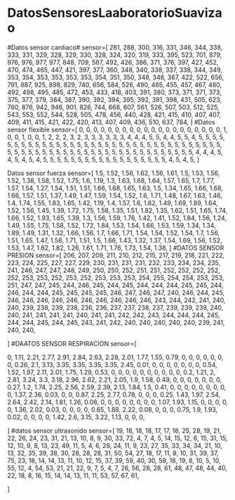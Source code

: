 # DatosSensoresLaaboratorioSuavizao
#Datos sensor cardiaco#
sensor=[
281,
288,
300,
316,
331,
346,
344,
338,
333,
331,
329,
328,
329,
330,
328,
324,
320,
319,
333,
395,
523,
701,
879,
976,
976,
977,
977,
848,
709,
587,
492,
426,
386,
371,
376,
397,
427,
452,
470,
474,
465,
447,
421,
397,
377,
360,
348,
340,
338,
337,
338,
344,
349,
353,
354,
353,
353,
353,
353,
354,
351,
350,
348,
348,
367,
422,
522,
656,
791,
887,
925,
898,
829,
740,
656,
584,
526,
490,
465,
455,
457,
467,
480,
492,
498,
495,
485,
472,
453,
433,
418,
403,
391,
380,
373,
371,
371,
373,
375,
377,
379,
384,
387,
390,
392,
394,
395,
392,
391,
398,
431,
505,
623,
760,
876,
942,
946,
901,
826,
744,
668,
607,
561,
526,
507,
503,
512,
525,
543,
553,
552,
544,
528,
505,
478,
456,
440,
428,
421,
415,
410,
407,
407,
409,
411,
415,
421,
422,
420,
413,
407,
409,
436,
510,
637,
784,
]
#Datos sensor flexible
sensor=[
0,
0,
0,
0,
0,
0,
0,
0,
0,
0,
0,
0,
0,
0,
0,
0,
0,
0,
0,
0,
1,
0,
0,
1,
0,
0,
1,
2,
2,
2,
3,
2,
3,
3,
3,
3,
3,
3,
4,
4,
4,
5,
5,
4,
4,
5,
5,
4,
5,
5,
5,
5,
5,
5,
5,
5,
5,
5,
5,
5,
5,
5,
5,
5,
5,
5,
5,
5,
5,
5,
5,
5,
5,
5,
5,
5,
5,
5,
5,
5,
5,
5,
5,
5,
5,
5,
5,
5,
5,
5,
5,
5,
5,
5,
5,
5,
5,
5,
5,
5,
5,
5,
5,
5,
5,
5,
5,
5,
5,
5,
4,
4,
4,
5,
4,
5,
4,
5,
4,
5,
5,
5,
5,
5,
5,
5,
5,
5,
5,
5,
5,
5,
5,
5,
5,
5,
5,
4,
5,
4,
5,
]

Datos sensor fuerza
sensor=[
1.5,
1.52,
1.56,
1.62,
1.56,
1.61,
1.5,
1.53,
1.56,
1.52,
1.38,
1.58,
1.52,
1.75,
1.6,
1.19,
1.3,
1.63,
1.68,
1.64,
1.57,
1.65,
1.7,
1.77,
1.57,
1.54,
1.27,
1.54,
1.51,
1.51,
1.66,
1.68,
1.65,
1.63,
1.5,
1.34,
1.65,
1.66,
1.68,
1.66,
1.57,
1.51,
1.37,
1.49,
1.47,
1.59,
1.54,
1.52,
1.6,
1.71,
1.48,
1.67,
1.63,
1.46,
1.4,
1.74,
1.55,
1.83,
1.65,
1.42,
1.19,
1.4,
1.57,
1.6,
1.62,
1.49,
1.69,
1.89,
1.64,
1.52,
1.56,
1.45,
1.39,
1.72,
1.75,
1.58,
1.35,
1.51,
1.82,
1.35,
1.62,
1.51,
1.65,
1.74,
1.66,
1.52,
1.93,
1.65,
1.39,
1.3,
1.56,
1.59,
1.76,
1.42,
1.41,
1.52,
1.84,
1.56,
1.24,
1.49,
1.55,
1.75,
1.58,
1.52,
1.72,
1.84,
1.53,
1.54,
1.66,
1.53,
1.59,
1.34,
1.34,
1.89,
1.49,
1.31,
1.32,
1.66,
1.56,
1.7,
1.66,
1.71,
1.54,
1.54,
1.52,
1.54,
1.7,
1.56,
1.51,
1.65,
1.47,
1.58,
1.71,
1.51,
1.5,
1.66,
1.43,
1.32,
1.37,
1.54,
1.69,
1.56,
1.52,
1.53,
1.47,
1.62,
1.82,
1.26,
1.61,
1.71,
1.76,
1.73,
1.54,
1.38,
]
#DATOS SENSOR PRESION
sensor=[
206,
207,
209,
211,
210,
212,
215,
217,
219,
218,
221,
222,
223,
224,
225,
227,
227,
229,
230,
231,
231,
231,
232,
233,
234,
234,
235,
241,
246,
247,
247,
248,
249,
250,
250,
252,
251,
251,
252,
252,
252,
252,
252,
253,
253,
252,
253,
252,
253,
253,
253,
254,
255,
254,
254,
253,
253,
251,
247,
247,
245,
244,
246,
245,
244,
245,
244,
244,
244,
245,
245,
244,
246,
244,
244,
245,
245,
245,
245,
246,
247,
246,
247,
240,
246,
244,
245,
246,
246,
246,
246,
246,
246,
246,
246,
246,
246,
243,
244,
242,
241,
240,
240,
239,
238,
239,
238,
236,
236,
237,
237,
238,
237,
239,
239,
239,
240,
240,
241,
241,
241,
241,
240,
241,
241,
242,
242,
243,
244,
244,
244,
245,
244,
244,
245,
244,
245,
243,
241,
242,
240,
240,
240,
240,
240,
239,
241,
240,
240,

]
#DAATOS SENSOR RESPIRACION
sensor=[
        
0,
1.11,
2.21,
2.77,
2.91,
2.84,
2.63,
2.28,
2.01,
1.77,
1.55,
0.79,
0,
0,
0,
0,
0,
0,
0,
0.26,
2.1,
3.13,
3.35,
3.35,
3.35,
3.35,
2.45,
0.01,
0,
0,
0,
0,
0,
0,
0,
0.54,
1.52,
1.97,
2.11,
2.01,
1.75,
1.29,
0.53,
0,
0,
0,
0,
0,
0,
0,
0,
0,
0,
0.2,
1.21,
2,
2.81,
3.24,
3.3,
3.18,
2.96,
2.62,
2.21,
2.05,
1.9,
1.58,
0.49,
0,
0,
0,
0,
0,
0,
0,
0.27,
1.2,
1.74,
2.25,
2.56,
2.59,
2.39,
2.13,
1.84,
1.5,
0.41,
0,
0,
0,
0,
0,
0,
0,
0,
0,
1.37,
2.36,
0.03,
0,
0,
0.87,
2.25,
2.77,
0.78,
0,
0,
0,
0.25,
1.43,
1.97,
2.54,
2.64,
2.42,
2.14,
1.81,
1.26,
0.08,
0,
0,
0,
0,
0,
0,
0,
0,
1.07,
1.93,
1.15,
0,
0,
0,
0,
0,
1.36,
2.02,
0.03,
0,
0,
0,
0,
0.65,
1.88,
2.22,
0.08,
0,
0,
0,
0.75,
1.9,
1.93,
0.02,
0,
0,
0,
0,
1.42,
2.6,
3.15,
3.22,
1.13,
0,
0,
0,


]
#datos sensor ultrasonido
sensor=[
19,
18,
18,
18,
17,
17,
18,
25,
28,
19,
21,
22,
26,
24,
23,
31,
21,
13,
10,
8,
9,
30,
33,
72,
4,
7,
4,
5,
14,
15,
12,
6,
15,
31,
15,
12,
10,
9,
8,
13,
23,
49,
11,
5,
4,
6,
28,
24,
11,
9,
23,
27,
35,
33,
34,
34,
21,
10,
13,
32,
35,
39,
38,
30,
28,
28,
28,
31,
50,
54,
27,
18,
17,
11,
8,
10,
31,
39,
37,
75,
23,
18,
14,
14,
13,
11,
10,
12,
15,
37,
39,
59,
40,
30,
58,
18,
19,
8,
10,
5,
10,
55,
12,
4,
54,
53,
21,
21,
22,
9,
7,
5,
4,
7,
26,
56,
28,
28,
61,
48,
47,
48,
44,
40,
22,
18,
8,
16,
15,
14,
14,
13,
11,
11,
53,
57,
67,
61,


]
